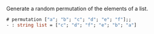 
Generate a random permutation of the elements of a list.

```ocaml
# permutation ["a"; "b"; "c"; "d"; "e"; "f"];;
- : string list = ["c"; "d"; "f"; "e"; "b"; "a"]
```
